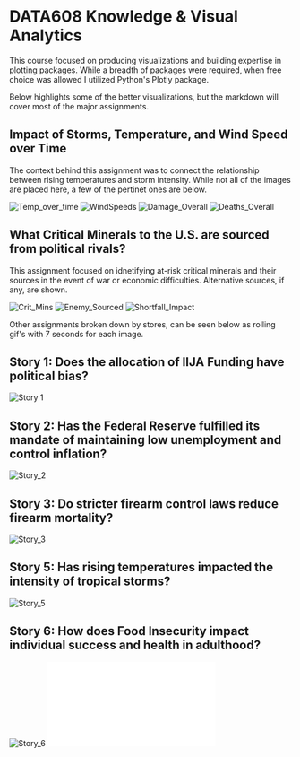 # DATA608 Knowledge & Visual Analytics
This course focused on producing visualizations and building expertise in plotting packages. While a breadth of packages were required, when free choice was allowed I utilized Python's Plotly package.

Below highlights some of the better visualizations, but the markdown will cover most of the major assignments.

## Impact of Storms, Temperature, and Wind Speed over Time
The context behind this assignment was to connect the relationship between rising temperatures and storm intensity. While not all of the images are placed here, a few of the pertinet ones are below.

![Temp_over_time](Major_Assignments/Story_5/figs/Temperature_Over_Time.png)
![WindSpeeds](Major_Assignments/Story_5/figs/Wind_Speeds.png)
![Damage_Overall](Major_Assignments/Story_5/figs/Damage_Overall.png)
![Deaths_Overall](Major_Assignments/Story_5/figs/Deaths_Overall.png)


## What Critical Minerals to the U.S. are sourced from political rivals?
This assignment focused on idnetifying at-risk critical minerals and their sources in the event of war or economic difficulties. Alternative sources, if any, are shown.

![Crit_Mins](Major_Assignments/Story_7/figs/Crit_Minerals.png)
![Enemy_Sourced](Major_Assignments/Story_7/figs/Enemy_Sourced.png)
![Shortfall_Impact](Major_Assignments/Story_7/figs/Shortfall.png)




Other assignments broken down by stores, can be seen below as rolling gif's with 7 seconds for each image.

## Story 1: Does the allocation of IIJA Funding have political bias?
![Story 1](Major_Assignments/Story_1/Story1_Executive_Summary.gif)


## Story 2: Has the Federal Reserve fulfilled its mandate of maintaining low unemployment and control inflation?
![Story_2](Major_Assignments/Story_2/Story_2.gif)

## Story 3: Do stricter firearm control laws reduce firearm mortality?
![Story_3](Major_Assignments/Story_3/Story_3.gif)

## Story 5: Has rising temperatures impacted the intensity of tropical storms?
![Story_5](Major_Assignments/Story_5/Story5_DCraig.gif)

## Story 6: How does Food Insecurity impact individual success and health in adulthood?
![Story_6](Major_Assignments/Story_6/Story6_DCraig.gif)
![Story_6PDF](Major_Assignments/Story_6/Story6_DCraig.pdf)

